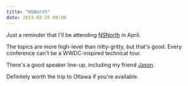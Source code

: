 ```yaml
---
title: "NSNorth"
date: 2013-02-25 00:00
---
```


Just a reminder that I'll be attending [NSNorth](http://nsnorth.ca) in April.

The topics are more high-level than nitty-gritty, but that's good. Every conference can't be a WWDC-inspired technical tour.

There's a good speaker line-up, including my friend [Jason](https://twitter.com/jasonbrennan).

Definitely worth the trip to Ottawa if you're available.

<!-- more -->
